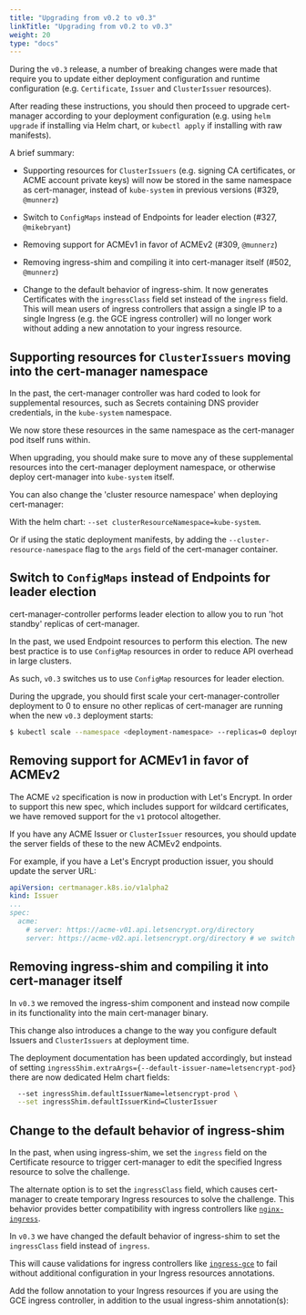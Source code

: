 ```yaml
---
title: "Upgrading from v0.2 to v0.3"
linkTitle: "Upgrading from v0.2 to v0.3"
weight: 20
type: "docs"
---
```


During the `v0.3` release, a number of breaking changes were made that require
you to update either deployment configuration and runtime configuration (e.g.
`Certificate`, `Issuer` and `ClusterIssuer` resources).

After reading these instructions, you should then proceed to upgrade cert-manager
according to your deployment configuration (e.g. using `helm upgrade` if installing
via Helm chart, or `kubectl apply` if installing with raw manifests).

A brief summary:

- Supporting resources for `ClusterIssuers` (e.g. signing CA certificates, or
  ACME account private keys) will now be stored in the same namespace as
  cert-manager, instead of `kube-system` in previous versions (#329, `@munnerz`)

- Switch to `ConfigMaps` instead of Endpoints for leader election (#327, `@mikebryant`)

- Removing support for ACMEv1 in favor of ACMEv2 (#309, `@munnerz`)

* Removing ingress-shim and compiling it into cert-manager itself (#502, `@munnerz`)

- Change to the default behavior of ingress-shim. It now generates Certificates
  with the `ingressClass` field set instead of the `ingress` field. This will
  mean users of ingress controllers that assign a single IP to a single Ingress (e.g.
  the GCE ingress controller) will no longer work without adding a new annotation
  to your ingress resource.

## Supporting resources for `ClusterIssuers` moving into the cert-manager namespace

In the past, the cert-manager controller was hard coded to look for supplemental
resources, such as Secrets containing DNS provider credentials, in the `kube-system`
namespace.

We now store these resources in the same namespace as the cert-manager pod itself
runs within.

When upgrading, you should make sure to move any of these supplemental resources into
the cert-manager deployment namespace, or otherwise deploy cert-manager into `kube-system`
itself.

You can also change the 'cluster resource namespace' when deploying cert-manager:

With the helm chart: `--set clusterResourceNamespace=kube-system`.

Or if using the static deployment manifests, by adding the `--cluster-resource-namespace`
flag to the `args` field of the cert-manager container.

## Switch to `ConfigMaps` instead of Endpoints for leader election

cert-manager-controller performs leader election to allow you to run 'hot standby'
replicas of cert-manager.

In the past, we used Endpoint resources to perform this election.
The new best practice is to use `ConfigMap` resources in order to reduce API overhead
in large clusters.

As such, `v0.3` switches us to use `ConfigMap` resources for leader election.

During the upgrade, you should first scale your cert-manager-controller deployment
to 0 to ensure no other replicas of cert-manager are running when the new `v0.3`
deployment starts:

```bash
$ kubectl scale --namespace <deployment-namespace> --replicas=0 deployment <cert-manager-deployment-name>
```

## Removing support for ACMEv1 in favor of ACMEv2

The ACME `v2` specification is now in production with Let's Encrypt.
In order to support this new spec, which includes support for wildcard certificates,
we have removed support for the `v1` protocol altogether.

If you have any ACME Issuer or `ClusterIssuer` resources, you should update the
server fields of these to the new ACMEv2 endpoints.

For example, if you have a Let's Encrypt production issuer, you should update the
server URL:

```yaml
apiVersion: certmanager.k8s.io/v1alpha2
kind: Issuer
...
spec:
  acme:
    # server: https://acme-v01.api.letsencrypt.org/directory
    server: https://acme-v02.api.letsencrypt.org/directory # we switch 'v01' to 'v02'
```

## Removing ingress-shim and compiling it into cert-manager itself

In `v0.3` we removed the ingress-shim component and instead now compile in its
functionality into the main cert-manager binary.

This change also introduces a change to the way you configure default Issuers
and `ClusterIssuers` at deployment time.

The deployment documentation has been updated accordingly, but instead of setting
`ingressShim.extraArgs={--default-issuer-name=letsencrypt-pod}` there are
now dedicated Helm chart fields:

```bash
  --set ingressShim.defaultIssuerName=letsencrypt-prod \
  --set ingressShim.defaultIssuerKind=ClusterIssuer
```

## Change to the default behavior of ingress-shim

In the past, when using ingress-shim, we set the `ingress` field on the Certificate
resource to trigger cert-manager to edit the specified Ingress resource to solve
the challenge.

The alternate option is to set the `ingressClass` field, which causes
cert-manager to create temporary Ingress resources to solve the challenge. This
behavior provides better compatibility with ingress controllers like
[`nginx-ingress`](https://github.com/kubernetes/ingress-nginx).

In `v0.3` we have changed the default behavior of ingress-shim to set the `ingressClass`
field instead of `ingress`.

This will cause validations for ingress controllers like
[`ingress-gce`](https://github.com/kubernetes/ingress-gce) to fail without
additional configuration in your Ingress resources annotations.

Add the follow annotation to your Ingress resources if you are using the GCE ingress
controller, in addition to the usual ingress-shim annotation(s):
